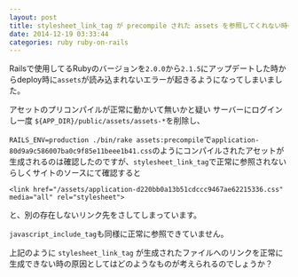 ```yaml
---
layout: post
title: stylesheet_link_tag が precompile された assets を参照してくれない時の対処法
date: 2014-12-19 03:33:44
categories: ruby ruby-on-rails
---
```

<p>Railsで使用してるRubyのバージョンを<code>2.0.0</code>から<code>2.1.5</code>にアップデートした時からdeploy時に<code>assets</code>が読み込まれないエラーが起きるようになってしまいました。</p>

<p>アセットのプリコンパイルが正常に動かいて無いかと疑い
サーバーにログインし一度 <code>${APP_DIR}/public/assets/assets-*</code>を削除し、</p>

<p><code>RAILS_ENV=production ./bin/rake assets:precompile</code>で<code>application-80d9a9c586007ba0c9f85e11beee1b41.css</code>のようにコンパイルされたアセットが生成されるのは確認したのですが、<code>stylesheet_link_tag</code>で正常に参照されないらしくサイトのソースにて確認すると</p>

<pre><code>&lt;link href="/assets/application-d220bb0a13b51cdccc9467ae62215336.css" media="all" rel="stylesheet"&gt;
</code></pre>

<p>と、別の存在しないリンク先をさしてしまっています。</p>

<p><code>javascript_include_tag</code>も同様に正常に参照できていません。</p>

<p>上記のように <code>stylesheet_link_tag</code> が生成されたファイルへのリンクを正常に生成できない時の原因としてはどのようなものが考えられるのでしょうか？</p>

